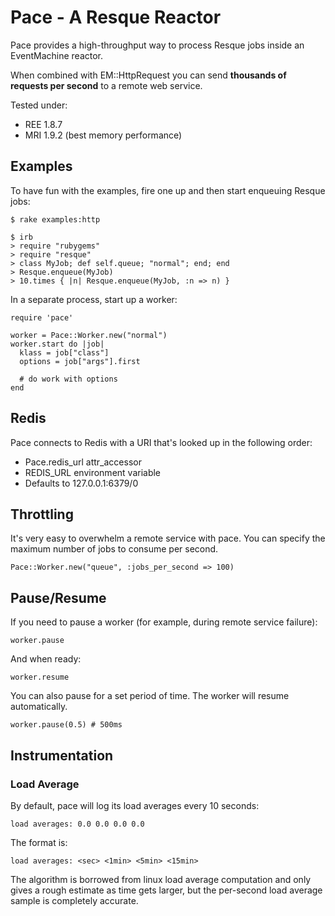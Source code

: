 # Pace - A Resque Reactor #

Pace provides a high-throughput way to process Resque jobs inside an
EventMachine reactor.

When combined with EM::HttpRequest you can send __thousands of
requests per second__ to a remote web service.

Tested under:

* REE 1.8.7
* MRI 1.9.2 (best memory performance)

## Examples ##

To have fun with the examples, fire one up and then start
enqueuing Resque jobs:

    $ rake examples:http

    $ irb
    > require "rubygems"
    > require "resque"
    > class MyJob; def self.queue; "normal"; end; end
    > Resque.enqueue(MyJob)
    > 10.times { |n| Resque.enqueue(MyJob, :n => n) }


In a separate process, start up a worker:

    require 'pace'

    worker = Pace::Worker.new("normal")
    worker.start do |job|
      klass = job["class"]
      options = job["args"].first

      # do work with options
    end

## Redis

Pace connects to Redis with a URI that's looked up in the following order:

 * Pace.redis_url attr_accessor
 * REDIS_URL environment variable
 * Defaults to 127.0.0.1:6379/0

## Throttling

It's very easy to overwhelm a remote service with pace. You can specify
the maximum number of jobs to consume per second.

    Pace::Worker.new("queue", :jobs_per_second => 100)

## Pause/Resume

If you need to pause a worker (for example, during remote service failure):

    worker.pause

And when ready:

    worker.resume

You can also pause for a set period of time. The worker will resume
automatically.

    worker.pause(0.5) # 500ms

## Instrumentation

### Load Average

By default, pace will log its load averages every 10 seconds:

    load averages: 0.0 0.0 0.0 0.0

The format is:

    load averages: <sec> <1min> <5min> <15min>

The algorithm is borrowed from linux load average computation and only gives a
rough estimate as time gets larger, but the per-second load average sample
is completely accurate.
